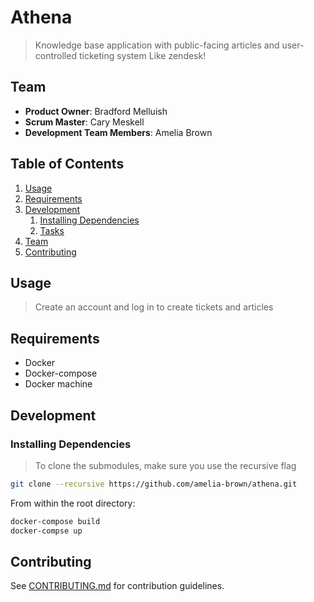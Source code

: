 # Athena

> Knowledge base application with public-facing articles and user-controlled ticketing system
> Like zendesk!

## Team

  - __Product Owner__: Bradford Melluish
  - __Scrum Master__: Cary Meskell
  - __Development Team Members__: Amelia Brown

## Table of Contents

1. [Usage](#Usage)
1. [Requirements](#requirements)
1. [Development](#development)
    1. [Installing Dependencies](#installing-dependencies)
    1. [Tasks](#tasks)
1. [Team](#team)
1. [Contributing](#contributing)

## Usage

> Create an account and log in to create tickets and articles

## Requirements

- Docker
- Docker-compose
- Docker machine

## Development

### Installing Dependencies

> To clone the submodules, make sure you use the recursive flag

```sh
git clone --recursive https://github.com/amelia-brown/athena.git
```

From within the root directory:

```sh
docker-compose build
docker-compse up
```

## Contributing

See [CONTRIBUTING.md](CONTRIBUTING.md) for contribution guidelines.
